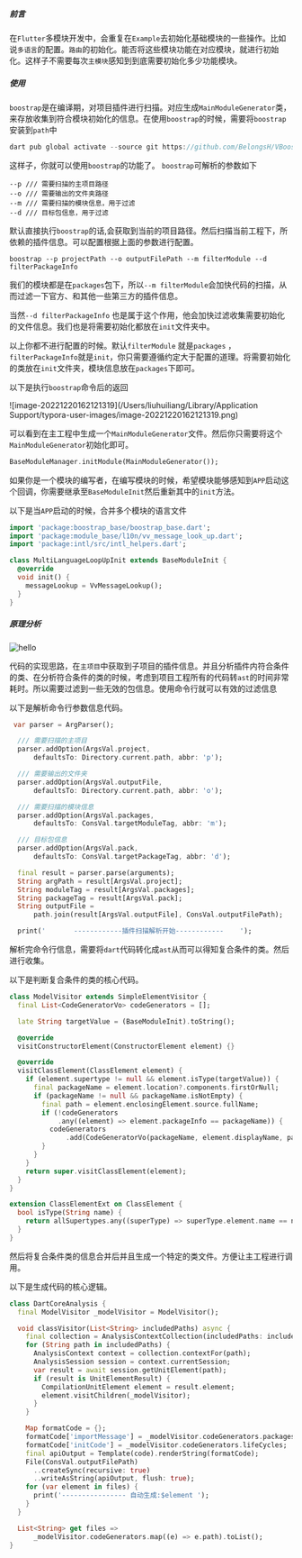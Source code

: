 ##### 前言

在`Flutter`多模块开发中，会重复在`Example`去初始化基础模块的一些操作。比如说`多语言`的配置。`路由`的初始化。能否将这些模块功能在对应模块，就进行初始化。这样子不需要每次`主模块`感知到到底需要初始化多少功能模块。



##### 使用

`boostrap`是在编译期，对项目插件进行扫描。对应生成`MainModuleGenerator`类，来存放收集到符合模块初始化的信息。在使用`boostrap`的时候，需要将`boostrap`安装到`path`中

```dart
dart pub global activate --source git https://github.com/BelongsH/VBoostrap.git --git-path boostrap/
```

这样子，你就可以使用`boostrap`的功能了。 `boostrap`可解析的参数如下

```shell
--p /// 需要扫描的主项目路径
--o /// 需要输出的文件夹路径
--m /// 需要扫描的模块信息，用于过滤
--d /// 目标包信息，用于过滤
```

默认直接执行`boostrap`的话,会获取到当前的项目路径。然后扫描当前工程下，所依赖的插件信息。可以配置根据上面的参数进行配置。

```shell
boostrap --p projectPath --o outputFilePath --m filterModule --d filterPackageInfo
```

我们的模块都是在`packages`包下，所以`--m filterModule`会加快代码的扫描，从而过滤一下官方、和其他一些第三方的插件信息。

当然`--d filterPackageInfo` 也是属于这个作用，他会加快过滤收集需要初始化的文件信息。我们也是将需要初始化都放在`init`文件夹中。

以上你都不进行配置的时候。默认`filterModule` 就是`packages` ，`filterPackageInfo`就是`init`，你只需要遵循约定大于配置的道理。将需要初始化的类放在`init`文件夹，模块信息放在`packages`下即可。

以下是执行`boostrap`命令后的返回

![image-20221220162121319](/Users/liuhuiliang/Library/Application Support/typora-user-images/image-20221220162121319.png)

可以看到在主工程中生成一个`MainModuleGenerator`文件。然后你只需要将这个`MainModuleGenerator`初始化即可。

```dart
BaseModuleManager.initModule(MainModuleGenerator());
```

如果你是一个模块的编写者，在编写模块的时候，希望模块能够感知到`APP`启动这个回调，你需要继承至`BaseModuleInit`然后重新其中的`init`方法。

以下是当`APP`启动的时候，合并多个模块的语言文件

```dart
import 'package:boostrap_base/boostrap_base.dart';
import 'package:module_base/l10n/vv_message_look_up.dart';
import 'package:intl/src/intl_helpers.dart';

class MultiLanguageLoopUpInit extends BaseModuleInit {
  @override
  void init() {
    messageLookup = VvMessageLookup();
  }
}

```



##### 原理分析

![hello](/Users/liuhuiliang/Documents/MyGitHub/boostrap/hello.png)

代码的实现思路，在`主项目`中获取到子项目的插件信息。并且分析插件内符合条件的类、在分析符合条件的类的时候，考虑到项目工程所有的代码转`ast`的时间非常耗时。所以需要过滤到一些无效的包信息。使用命令行就可以有效的过滤信息

以下是解析命令行参数信息代码。

```dart
 var parser = ArgParser();

  /// 需要扫描的主项目
  parser.addOption(ArgsVal.project,
      defaultsTo: Directory.current.path, abbr: 'p');

  /// 需要输出的文件夹
  parser.addOption(ArgsVal.outputFile,
      defaultsTo: Directory.current.path, abbr: 'o');

  /// 需要扫描的模块信息
  parser.addOption(ArgsVal.packages,
      defaultsTo: ConsVal.targetModuleTag, abbr: 'm');

  /// 目标包信息
  parser.addOption(ArgsVal.pack,
      defaultsTo: ConsVal.targetPackageTag, abbr: 'd');

  final result = parser.parse(arguments);
  String argPath = result[ArgsVal.project];
  String moduleTag = result[ArgsVal.packages];
  String packageTag = result[ArgsVal.pack];
  String outputFile =
      path.join(result[ArgsVal.outputFile], ConsVal.outputFilePath);

  print('       ------------插件扫描解析开始------------    ');
```

解析完命令行信息，需要将`dart`代码转化成`ast`从而可以得知复合条件的类。然后进行收集。

以下是判断复合条件的类的核心代码。

```dart
class ModelVisitor extends SimpleElementVisitor {
  final List<CodeGeneratorVo> codeGenerators = [];

  late String targetValue = (BaseModuleInit).toString();

  @override
  visitConstructorElement(ConstructorElement element) {}

  @override
  visitClassElement(ClassElement element) {
    if (element.supertype != null && element.isType(targetValue)) {
      final packageName = element.location?.components.firstOrNull;
      if (packageName != null && packageName.isNotEmpty) {
        final path = element.enclosingElement.source.fullName;
        if (!codeGenerators
            .any((element) => element.packageInfo == packageName)) {
          codeGenerators
              .add(CodeGeneratorVo(packageName, element.displayName, path));
        }
      }
    }
    return super.visitClassElement(element);
  }
}

extension ClassElementExt on ClassElement {
  bool isType(String name) {
    return allSupertypes.any((superType) => superType.element.name == name);
  }
}
```

然后将复合条件类的信息合并后并且生成一个特定的类文件。方便让主工程进行调用。

以下是生成代码的核心逻辑。

```dart
class DartCoreAnalysis {
  final ModelVisitor _modelVisitor = ModelVisitor();

  void classVisitor(List<String> includedPaths) async {
    final collection = AnalysisContextCollection(includedPaths: includedPaths);
    for (String path in includedPaths) {
      AnalysisContext context = collection.contextFor(path);
      AnalysisSession session = context.currentSession;
      var result = await session.getUnitElement(path);
      if (result is UnitElementResult) {
        CompilationUnitElement element = result.element;
        element.visitChildren(_modelVisitor);
      }
    }

    Map formatCode = {};
    formatCode['importMessage'] = _modelVisitor.codeGenerators.packages;
    formatCode['initCode'] = _modelVisitor.codeGenerators.lifeCycles;
    final apiOutput = Template(code).renderString(formatCode);
    File(ConsVal.outputFilePath)
      ..createSync(recursive: true)
      ..writeAsString(apiOutput, flush: true);
    for (var element in files) {
      print('---------------- 自动生成:$element ');
    }
  }

  List<String> get files =>
      _modelVisitor.codeGenerators.map((e) => e.path).toList();
}
```



